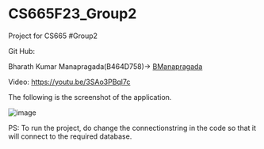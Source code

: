 # CS665F23_Group2
Project for CS665 #Group2

Git Hub:

Bharath Kumar Manapragada(B464D758)->	[BManapragada](https://github.com/BManapragada)

Video: https://youtu.be/3SAo3PBql7c 

The following is the screenshot of the application.

![image](https://github.com/BManapragada/CS665F23_Group2/assets/25525738/4eb94f34-ed74-458f-9c93-4d957cff4158)



PS: To run the project, do change the connectionstring in the code so that it will connect to the required database.
